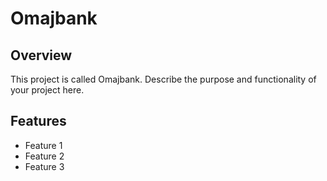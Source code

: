 # Omajbank

## Overview

This project is called Omajbank. Describe the purpose and functionality of your project here.

## Features

- Feature 1
- Feature 2
- Feature 3
